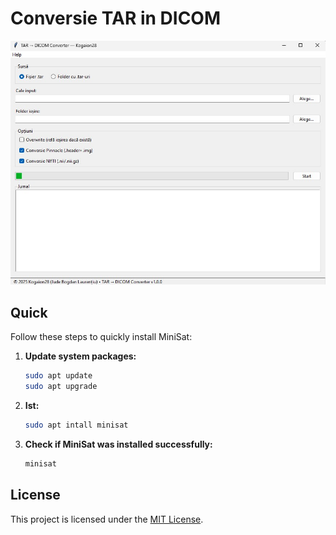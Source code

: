 # Conversie TAR in DICOM


![](https://github.com/kogaion28/Conversie-TAR-in-DICOM/blob/main/poza.jpg)


## Quick 

Follow these steps to quickly install MiniSat:

1. **Update system packages:**
   ```bash
   sudo apt update
   sudo apt upgrade

2.  **Ist:**
    ```bash
    sudo apt intall minisat

3.  **Check if MiniSat was installed successfully:**
    ```bash
    minisat 

## License
This project is licensed under the [MIT License](LICENSE).

